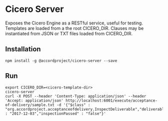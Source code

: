# Cicero Server

Exposes the Cicero Engine as a RESTful service, useful for testing. Templates are loaded from a 
the root CICERO_DIR. Clauses may be instantiated from JSON or TXT files loaded from CICERO_DIR.

## Installation

```
npm install -g @accordproject/cicero-server --save
```

## Run

```
export CICERO_DIR=<cicero-template-dir>
cicero-server
curl -X POST --header 'Content-Type: application/json' --header 'Accept: application/json' http://localhost:6001/execute/acceptance-of-delivery/sample.txt -d '{"$class" : "org.accordproject.acceptanceofdelivery.InspectDeliverable","deliverableReceivedAt" : "2017-12-03","inspectionPassed" : "false"}'
```
